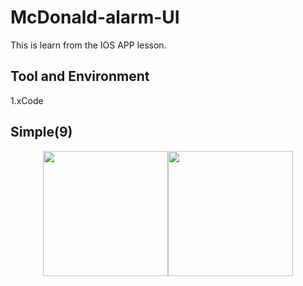 # McDonald-alarm-UI

This is learn from the IOS APP lesson.  

## Tool and Environment

1.xCode

## Simple(9)

<center class="half">
    <img src="https://github.com/gjim50701/McDonald-alarm-UI/blob/master/img/img1.png" width="200"/><img src="https://github.com/gjim50701/McDonald-alarm-UI/blob/master/img/img1.png" width="200"/>
</center>
